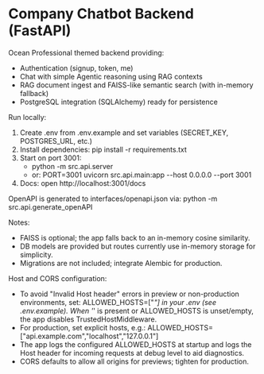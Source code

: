 # Company Chatbot Backend (FastAPI)

Ocean Professional themed backend providing:
- Authentication (signup, token, me)
- Chat with simple Agentic reasoning using RAG contexts
- RAG document ingest and FAISS-like semantic search (with in-memory fallback)
- PostgreSQL integration (SQLAlchemy) ready for persistence

Run locally:
1) Create .env from .env.example and set variables (SECRET_KEY, POSTGRES_URL, etc.)
2) Install dependencies: pip install -r requirements.txt
3) Start on port 3001:
   - python -m src.api.server
   - or: PORT=3001 uvicorn src.api.main:app --host 0.0.0.0 --port 3001
4) Docs: open http://localhost:3001/docs

OpenAPI is generated to interfaces/openapi.json via:
python -m src.api.generate_openAPI

Notes:
- FAISS is optional; the app falls back to an in-memory cosine similarity.
- DB models are provided but routes currently use in-memory storage for simplicity.
- Migrations are not included; integrate Alembic for production.

Host and CORS configuration:
- To avoid "Invalid Host header" errors in preview or non-production environments, set:
  ALLOWED_HOSTS=["*"] in your .env (see .env.example). When '*' is present or ALLOWED_HOSTS is unset/empty, the app disables TrustedHostMiddleware.
- For production, set explicit hosts, e.g.:
  ALLOWED_HOSTS=["api.example.com","localhost","127.0.0.1"]
- The app logs the configured ALLOWED_HOSTS at startup and logs the Host header for incoming requests at debug level to aid diagnostics.
- CORS defaults to allow all origins for previews; tighten for production.
